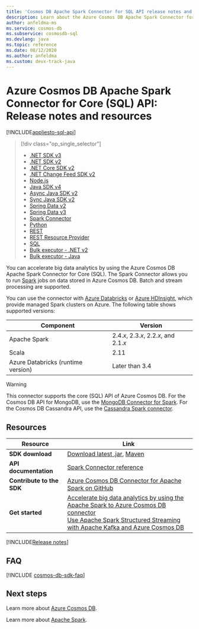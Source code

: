 ```yaml
---
title: 'Cosmos DB Apache Spark Connector for SQL API release notes and resources'
description: Learn about the Azure Cosmos DB Apache Spark Connector for SQL API, including release dates, retirement dates, and changes made between each version of the Azure Cosmos DB SQL Async Java SDK.
author: anfeldma-ms
ms.service: cosmos-db
ms.subservice: cosmosdb-sql
ms.devlang: java
ms.topic: reference
ms.date: 08/12/2020
ms.author: anfeldma
ms.custom: devx-track-java
---
```


# Azure Cosmos DB Apache Spark Connector for Core (SQL) API: Release notes and resources
[!INCLUDE[appliesto-sql-api](includes/appliesto-sql-api.md)]

> [!div class="op_single_selector"]
> * [.NET SDK v3](sql-api-sdk-dotnet-standard.md)
> * [.NET SDK v2](sql-api-sdk-dotnet.md)
> * [.NET Core SDK v2](sql-api-sdk-dotnet-core.md)
> * [.NET Change Feed SDK v2](sql-api-sdk-dotnet-changefeed.md)
> * [Node.js](sql-api-sdk-node.md)
> * [Java SDK v4](sql-api-sdk-java-v4.md)
> * [Async Java SDK v2](sql-api-sdk-async-java.md)
> * [Sync Java SDK v2](sql-api-sdk-java.md)
> * [Spring Data v2](sql-api-sdk-java-spring-v2.md)
> * [Spring Data v3](sql-api-sdk-java-spring-v3.md)
> * [Spark Connector](sql-api-sdk-java-spark.md)
> * [Python](sql-api-sdk-python.md)
> * [REST](/rest/api/cosmos-db/)
> * [REST Resource Provider](/rest/api/cosmos-db-resource-provider/)
> * [SQL](./sql-query-getting-started.md)
> * [Bulk executor - .NET v2](sql-api-sdk-bulk-executor-dot-net.md)
> * [Bulk executor - Java](sql-api-sdk-bulk-executor-java.md)

You can accelerate big data analytics by using the Azure Cosmos DB Apache Spark Connector for Core (SQL). The Spark Connector allows you to run [Spark](https://spark.apache.org/) jobs on data stored in Azure Cosmos DB. Batch and stream processing are supported.

You can use the connector with [Azure Databricks](https://azure.microsoft.com/services/databricks) or [Azure HDInsight](https://azure.microsoft.com/services/hdinsight/), which provide managed Spark clusters on Azure. The following table shows supported versions:

| Component | Version |
|---------|-------|
| Apache Spark | 2.4.*x*, 2.3.*x*, 2.2.*x*, and 2.1.*x* |
| Scala | 2.11 |
| Azure Databricks (runtime version) | Later than 3.4 |

> [!WARNING]
> This connector supports the core (SQL) API of Azure Cosmos DB.
> For the Cosmos DB API for MongoDB, use the [MongoDB Connector for Spark](https://docs.mongodb.com/spark-connector/master/).
> For the Cosmos DB Cassandra API, use the [Cassandra Spark connector](https://github.com/datastax/spark-cassandra-connector).
>

## Resources

| Resource | Link |
|---|---|
| **SDK download** | [Download latest .jar](https://aka.ms/CosmosDB_OLTP_Spark_2.4_LKG), [Maven](https://search.maven.org/search?q=a:azure-cosmosdb-spark_2.4.0_2.11) |
|**API documentation** | [Spark Connector reference]() |
|**Contribute to the SDK** | [Azure Cosmos DB Connector for Apache Spark on GitHub](https://github.com/Azure/azure-cosmosdb-spark) | 
|**Get started** | [Accelerate big data analytics by using the Apache Spark to Azure Cosmos DB connector](./spark-connector.md#bk_working_with_connector) <br> [Use Apache Spark Structured Streaming with Apache Kafka and Azure Cosmos DB](../hdinsight/apache-kafka-spark-structured-streaming-cosmosdb.md?toc=/azure/cosmos-db/toc.json&bc=/azure/cosmos-db/breadcrumb/toc.json) | 

[!INCLUDE[Release notes](~/azure-sdk-for-java-cosmos-db/sdk/cosmos/azure-cosmos-spark_3-0_2-12/CHANGELOG.md)]

## FAQ
[!INCLUDE [cosmos-db-sdk-faq](../../includes/cosmos-db-sdk-faq.md)]

## Next steps

Learn more about [Azure Cosmos DB](https://azure.microsoft.com/services/cosmos-db/).

Learn more about [Apache Spark](https://spark.apache.org/).
